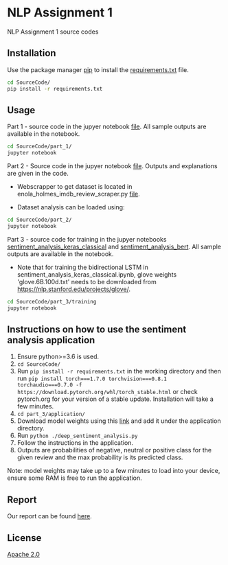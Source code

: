 # NLP Assignment 1

NLP Assignment 1 source codes

## Installation

Use the package manager [pip](https://pip.pypa.io/en/stable/) to install the [requirements.txt](SourceCode/requirements.txt) file.

```bash
cd SourceCode/
pip install -r requirements.txt
```

## Usage

Part 1 - source code in the jupyer notebook [file](SourceCode/part_1/part1.ipynb). All sample outputs are available in the notebook.
```bash
cd SourceCode/part_1/
jupyter notebook

```

Part 2 - Source code in the jupyer notebook [file](SourceCode/part_2/). Outputs and explanations are given in the code.

- Webscrapper to get dataset is located in enola_holmes_imdb_review_scraper.py [file](SourceCode/part_2/enola_holmes_imdb_review_scraper.py).

- Dataset analysis can be loaded using:
```bash
cd SourceCode/part_2/
jupyter notebook

```
Part 3 - source code for training in the jupyer notebooks [sentiment_analysis_keras_classical](SourceCode/part_3/training/sentiment_analysis_keras_classical.ipynb) and [sentiment_analysis_bert](SourceCode/part_3/training/sentiment_analysis_bert.ipynb). All sample outputs are available in the notebook. 
- Note that for training the bidirectional LSTM in sentiment_analysis_keras_classical.ipynb, glove weights 'glove.6B.100d.txt' needs to be downloaded from https://nlp.stanford.edu/projects/glove/.
```bash
cd SourceCode/part_3/training
jupyter notebook

```
## Instructions on how to use the sentiment analysis application

1) Ensure python>=3.6 is used.
2) ```cd SourceCode/```
3) Run ```pip install -r requirements.txt``` in the working directory and then run ```pip install torch===1.7.0 torchvision===0.8.1 torchaudio===0.7.0 -f https://download.pytorch.org/whl/torch_stable.html``` or check pytorch.org for your version of a stable update. Installation will take a few minutes.
4) ```cd part_3/application/```
5) Download model weights using this [link](https://drive.google.com/file/d/1GuDtqzlRqpO6L-McD-jMZr3OuPYrjaTH/view?usp=sharing) and add it under the application directory.
6) Run ```python ./deep_sentiment_analysis.py```
7) Follow the instructions in the application.
8) Outputs are probabilities of negative, neutral or positive class for the given review and the max probability is its predicted class.

Note: model weights may take up to a few minutes to load into your device, ensure some RAM is free to run the application.

## Report
Our report can be found [here](report.pdf).

## License
[Apache 2.0](LICENSE)
